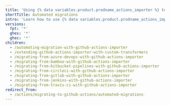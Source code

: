 ```yaml
---
title: 'Using {% data variables.product.prodname_actions_importer %} to automate migrations'
shortTitle: Automated migrations
intro: 'Learn how to use {% data variables.product.prodname_actions_importer %} to migrate your CI/CD workflows to {% data variables.product.prodname_actions %}.'
versions:
  fpt: '*'
  ghes: '*'
  ghec: '*'
children:
  - /automating-migration-with-github-actions-importer
  - /extending-github-actions-importer-with-custom-transformers
  - /migrating-from-azure-devops-with-github-actions-importer
  - /migrating-from-bamboo-with-github-actions-importer
  - /migrating-from-bitbucket-pipelines-with-github-actions-importer
  - /migrating-from-circleci-with-github-actions-importer
  - /migrating-from-gitlab-with-github-actions-importer
  - /migrating-from-jenkins-with-github-actions-importer
  - /migrating-from-travis-ci-with-github-actions-importer
redirect_from:
  - /actions/migrating-to-github-actions/automated-migrations
---
```


